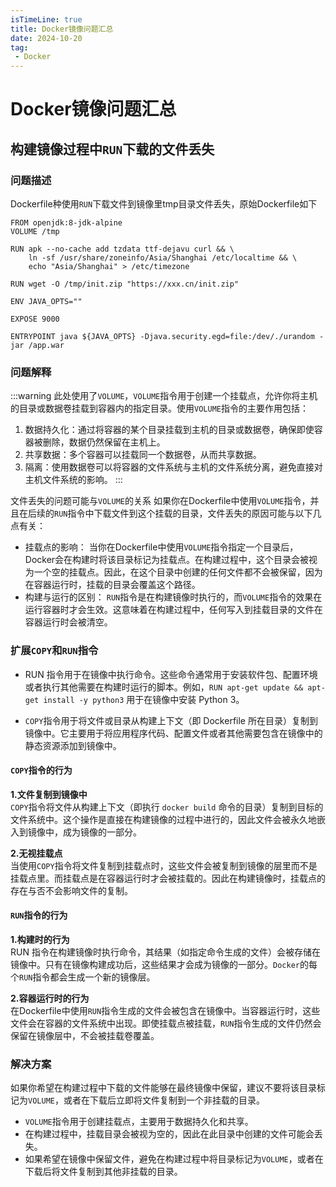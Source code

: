 ```yaml
---
isTimeLine: true
title: Docker镜像问题汇总
date: 2024-10-20
tag: 
 - Docker
---
```

# Docker镜像问题汇总

## 构建镜像过程中`RUN`下载的文件丢失

### 问题描述
Dockerfile种使用`RUN`下载文件到镜像里tmp目录文件丢失，原始Dockerfile如下
```docker
FROM openjdk:8-jdk-alpine
VOLUME /tmp

RUN apk --no-cache add tzdata ttf-dejavu curl && \
    ln -sf /usr/share/zoneinfo/Asia/Shanghai /etc/localtime && \
    echo "Asia/Shanghai" > /etc/timezone

RUN wget -O /tmp/init.zip "https://xxx.cn/init.zip"

ENV JAVA_OPTS=""

EXPOSE 9000

ENTRYPOINT java ${JAVA_OPTS} -Djava.security.egd=file:/dev/./urandom -jar /app.war
```
### 问题解释
:::warning 
此处使用了`VOLUME`，`VOLUME`指令用于创建一个挂载点，允许你将主机的目录或数据卷挂载到容器内的指定目录。使用`VOLUME`指令的主要作用包括：
1. 数据持久化：通过将容器的某个目录挂载到主机的目录或数据卷，确保即使容器被删除，数据仍然保留在主机上。
2. 共享数据：多个容器可以挂载同一个数据卷，从而共享数据。
3. 隔离：使用数据卷可以将容器的文件系统与主机的文件系统分离，避免直接对主机文件系统的影响。
:::

文件丢失的问题可能与`VOLUME`的关系
如果你在Dockerfile中使用`VOLUME`指令，并且在后续的`RUN`指令中下载文件到这个挂载的目录，文件丢失的原因可能与以下几点有关：
- 挂载点的影响：
  当你在Dockerfile中使用`VOLUME`指令指定一个目录后，Docker会在构建时将该目录标记为挂载点。在构建过程中，这个目录会被视为一个空的挂载点。因此，在这个目录中创建的任何文件都不会被保留，因为在容器运行时，挂载的目录会覆盖这个路径。
- 构建与运行的区别：
  `RUN`指令是在构建镜像时执行的，而`VOLUME`指令的效果在运行容器时才会生效。这意味着在构建过程中，任何写入到挂载目录的文件在容器运行时会被清空。


### 扩展`COPY`和`RUN`指令
- RUN 指令用于在镜像中执行命令。这些命令通常用于安装软件包、配置环境或者执行其他需要在构建时运行的脚本。例如，`RUN apt-get update && apt-get install -y python3` 用于在镜像中安装 Python 3。

- `COPY`指令用于将文件或目录从构建上下文（即 Dockerfile 所在目录）复制到镜像中。它主要用于将应用程序代码、配置文件或者其他需要包含在镜像中的静态资源添加到镜像中。

#### `COPY`指令的行为

**1.文件复制到镜像中**  
`COPY`指令将文件从构建上下文（即执行 `docker build` 命令的目录）复制到目标的文件系统中。这个操作是直接在构建镜像的过程中进行的，因此文件会被永久地嵌入到镜像中，成为镜像的一部分。

**2.无视挂载点**  
当使用`COPY`指令将文件复制到挂载点时，这些文件会被复制到镜像的层里而不是挂载点里。而挂载点是在容器运行时才会被挂载的。因此在构建镜像时，挂载点的存在与否不会影响文件的复制。

#### `RUN`指令的行为

**1.构建时的行为**  
RUN 指令在构建镜像时执行命令，其结果（如指定命令生成的文件）会被存储在镜像中。只有在镜像构建成功后，这些结果才会成为镜像的一部分。`Docker`的每个`RUN`指令都会生成一个新的镜像层。

**2.容器运行时的行为**  
在Dockerfile中使用`RUN`指令生成的文件会被包含在镜像中。当容器运行时，这些文件会在容器的文件系统中出现。即使挂载点被挂载，`RUN`指令生成的文件仍然会保留在镜像层中，不会被挂载卷覆盖。

### 解决方案
如果你希望在构建过程中下载的文件能够在最终镜像中保留，建议不要将该目录标记为`VOLUME`，或者在下载后立即将文件复制到一个非挂载的目录。
- `VOLUME`指令用于创建挂载点，主要用于数据持久化和共享。
- 在构建过程中，挂载目录会被视为空的，因此在此目录中创建的文件可能会丢失。
- 如果希望在镜像中保留文件，避免在构建过程中将目录标记为`VOLUME`，或者在下载后将文件复制到其他非挂载的目录。